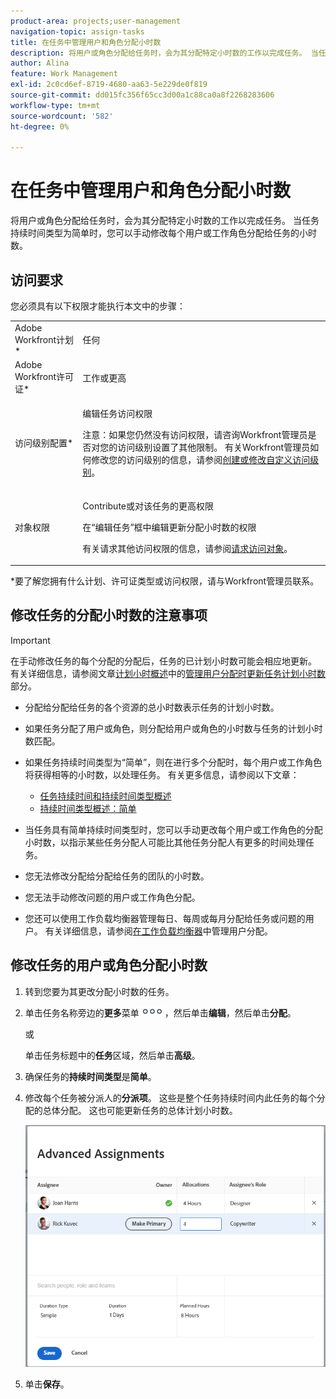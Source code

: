 ```yaml
---
product-area: projects;user-management
navigation-topic: assign-tasks
title: 在任务中管理用户和角色分配小时数
description: 将用户或角色分配给任务时，会为其分配特定小时数的工作以完成任务。 当任务持续时间类型为简单时，您可以手动修改每个用户或工作角色分配给任务的小时数。
author: Alina
feature: Work Management
exl-id: 2c0cd6ef-8719-4680-aa63-5e229de0f819
source-git-commit: dd015fc356f65cc3d00a1c88ca0a8f2268283606
workflow-type: tm+mt
source-wordcount: '582'
ht-degree: 0%

---
```


# 在任务中管理用户和角色分配小时数

将用户或角色分配给任务时，会为其分配特定小时数的工作以完成任务。 当任务持续时间类型为简单时，您可以手动修改每个用户或工作角色分配给任务的小时数。

## 访问要求

您必须具有以下权限才能执行本文中的步骤：

<table style="table-layout:auto"> 
 <col> 
 <col> 
 <tbody> 
  <tr> 
   <td role="rowheader">Adobe Workfront计划*</td> 
   <td> <p>任何</p> </td> 
  </tr> 
  <tr> 
   <td role="rowheader">Adobe Workfront许可证*</td> 
   <td> <p>工作或更高</p> </td> 
  </tr> 
  <tr> 
   <td role="rowheader">访问级别配置*</td> 
   <td> <p>编辑任务访问权限</p> <p>注意：如果您仍然没有访问权限，请咨询Workfront管理员是否对您的访问级别设置了其他限制。 有关Workfront管理员如何修改您的访问级别的信息，请参阅<a href="../../../administration-and-setup/add-users/configure-and-grant-access/create-modify-access-levels.md" class="MCXref xref">创建或修改自定义访问级别</a>。</p> </td> 
  </tr> 
  <tr> 
   <td role="rowheader">对象权限</td> 
   <td> <p>Contribute或对该任务的更高权限</p> <p>在“编辑任务”框中编辑更新分配小时数的权限</p> <p>有关请求其他访问权限的信息，请参阅<a href="../../../workfront-basics/grant-and-request-access-to-objects/request-access.md" class="MCXref xref">请求访问对象</a>。</p> </td> 
  </tr> 
 </tbody> 
</table>

&#42;要了解您拥有什么计划、许可证类型或访问权限，请与Workfront管理员联系。

## 修改任务的分配小时数的注意事项

>[!IMPORTANT]
>
>在手动修改任务的每个分配的分配后，任务的已计划小时数可能会相应地更新。 有关详细信息，请参阅文章[计划小时概述](../../../manage-work/tasks/task-information/planned-hours.md)中的[管理用户分配时更新任务计划小时数](../../../manage-work/tasks/task-information/planned-hours.md#update)部分。

* 分配给分配给任务的各个资源的总小时数表示任务的计划小时数。
* 如果任务分配了用户或角色，则分配给用户或角色的小时数与任务的计划小时数匹配。
* 如果任务持续时间类型为“简单”，则在进行多个分配时，每个用户或工作角色将获得相等的小时数，以处理任务。 有关更多信息，请参阅以下文章：

   * [任务持续时间和持续时间类型概述](../../../manage-work/tasks/taskdurtn/task-duration-and-duration-type.md)
   * [持续时间类型概述：简单](../../../manage-work/tasks/taskdurtn/simple-duration-type.md)

* 当任务具有简单持续时间类型时，您可以手动更改每个用户或工作角色的分配小时数，以指示某些任务分配人可能比其他任务分配人有更多的时间处理任务。
* 您无法修改分配给分配给任务的团队的小时数。
* 您无法手动修改问题的用户或工作角色分配。
* 您还可以使用工作负载均衡器管理每日、每周或每月分配给任务或问题的用户。 有关详细信息，请参阅[在工作负载均衡器](../../../resource-mgmt/workload-balancer/manage-user-allocations-workload-balancer.md)中管理用户分配。

## 修改任务的用户或角色分配小时数

1. 转到您要为其更改分配小时数的任务。
1. 单击任务名称旁边的&#x200B;**更多**&#x200B;菜单![](assets/qs-more-icon-on-an-object.png)，然后单击&#x200B;**编辑**，然后单击&#x200B;**分配**。

   或

   单击任务标题中的&#x200B;**任务**&#x200B;区域，然后单击&#x200B;**高级**。

1. 确保任务的&#x200B;**持续时间类型**&#x200B;是&#x200B;**简单**。
1. 修改每个任务被分派人的&#x200B;**分派项**。 这些是整个任务持续时间内此任务的每个分配的总体分配。 这也可能更新任务的总体计划小时数。

   ![修改分配](assets/advanced-assignments-duration-type-allocations.png)

1. 单击&#x200B;**保存**。
